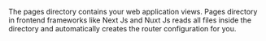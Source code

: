 The pages directory contains your web application views. Pages directory in frontend frameworks like Next Js and Nuxt Js reads all files inside the directory and automatically creates the router configuration for you.